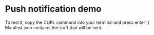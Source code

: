 # Push notification demo

To test it, copy the CURL command into your terminal and press enter ;) Manifest.json contains the stuff that will be sent.

